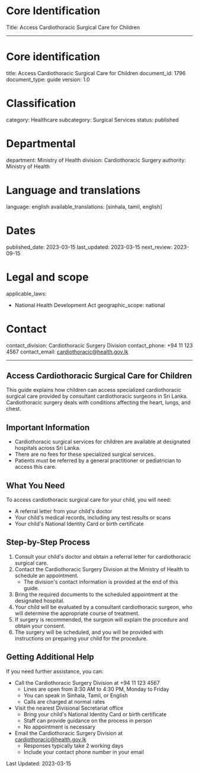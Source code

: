 # Core Identification
Title: Access Cardiothoracic Surgical Care for Children

---
# Core identification
title: Access Cardiothoracic Surgical Care for Children
document_id: 1796
document_type: guide
version: 1.0

# Classification
category: Healthcare
subcategory: Surgical Services
status: published

# Departmental
department: Ministry of Health
division: Cardiothoracic Surgery
authority: Ministry of Health

# Language and translations
language: english
available_translations: [sinhala, tamil, english]

# Dates
published_date: 2023-03-15
last_updated: 2023-03-15
next_review: 2023-09-15

# Legal and scope
applicable_laws:
  - National Health Development Act
geographic_scope: national

# Contact
contact_division: Cardiothoracic Surgery Division
contact_phone: +94 11 123 4567
contact_email: cardiothoracic@health.gov.lk

---

## Access Cardiothoracic Surgical Care for Children

This guide explains how children can access specialized cardiothoracic surgical care provided by consultant cardiothoracic surgeons in Sri Lanka. Cardiothoracic surgery deals with conditions affecting the heart, lungs, and chest.

## Important Information

- Cardiothoracic surgical services for children are available at designated hospitals across Sri Lanka.
- There are no fees for these specialized surgical services.
- Patients must be referred by a general practitioner or pediatrician to access this care.

## What You Need

To access cardiothoracic surgical care for your child, you will need:

- A referral letter from your child's doctor
- Your child's medical records, including any test results or scans
- Your child's National Identity Card or birth certificate

## Step-by-Step Process

1. Consult your child's doctor and obtain a referral letter for cardiothoracic surgical care.
2. Contact the Cardiothoracic Surgery Division at the Ministry of Health to schedule an appointment.
   - The division's contact information is provided at the end of this guide.
3. Bring the required documents to the scheduled appointment at the designated hospital.
4. Your child will be evaluated by a consultant cardiothoracic surgeon, who will determine the appropriate course of treatment.
5. If surgery is recommended, the surgeon will explain the procedure and obtain your consent.
6. The surgery will be scheduled, and you will be provided with instructions on preparing your child for the procedure.

## Getting Additional Help

If you need further assistance, you can:

- Call the Cardiothoracic Surgery Division at +94 11 123 4567
  - Lines are open from 8:30 AM to 4:30 PM, Monday to Friday
  - You can speak in Sinhala, Tamil, or English
  - Calls are charged at normal rates
- Visit the nearest Divisional Secretariat office
  - Bring your child's National Identity Card or birth certificate
  - Staff can provide guidance on the process in person
  - No appointment is necessary
- Email the Cardiothoracic Surgery Division at cardiothoracic@health.gov.lk
  - Responses typically take 2 working days
  - Include your contact phone number in your email

Last Updated: 2023-03-15